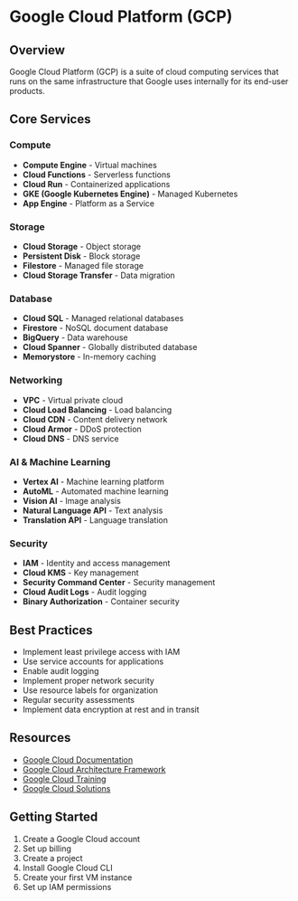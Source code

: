 # Google Cloud Platform (GCP)

## Overview
Google Cloud Platform (GCP) is a suite of cloud computing services that runs on the same infrastructure that Google uses internally for its end-user products.

## Core Services

### Compute
- **Compute Engine** - Virtual machines
- **Cloud Functions** - Serverless functions
- **Cloud Run** - Containerized applications
- **GKE (Google Kubernetes Engine)** - Managed Kubernetes
- **App Engine** - Platform as a Service

### Storage
- **Cloud Storage** - Object storage
- **Persistent Disk** - Block storage
- **Filestore** - Managed file storage
- **Cloud Storage Transfer** - Data migration

### Database
- **Cloud SQL** - Managed relational databases
- **Firestore** - NoSQL document database
- **BigQuery** - Data warehouse
- **Cloud Spanner** - Globally distributed database
- **Memorystore** - In-memory caching

### Networking
- **VPC** - Virtual private cloud
- **Cloud Load Balancing** - Load balancing
- **Cloud CDN** - Content delivery network
- **Cloud Armor** - DDoS protection
- **Cloud DNS** - DNS service

### AI & Machine Learning
- **Vertex AI** - Machine learning platform
- **AutoML** - Automated machine learning
- **Vision AI** - Image analysis
- **Natural Language API** - Text analysis
- **Translation API** - Language translation

### Security
- **IAM** - Identity and access management
- **Cloud KMS** - Key management
- **Security Command Center** - Security management
- **Cloud Audit Logs** - Audit logging
- **Binary Authorization** - Container security

## Best Practices
- Implement least privilege access with IAM
- Use service accounts for applications
- Enable audit logging
- Implement proper network security
- Use resource labels for organization
- Regular security assessments
- Implement data encryption at rest and in transit

## Resources
- [Google Cloud Documentation](https://cloud.google.com/docs)
- [Google Cloud Architecture Framework](https://cloud.google.com/architecture/framework)
- [Google Cloud Training](https://cloud.google.com/training)
- [Google Cloud Solutions](https://cloud.google.com/solutions)

## Getting Started
1. Create a Google Cloud account
2. Set up billing
3. Create a project
4. Install Google Cloud CLI
5. Create your first VM instance
6. Set up IAM permissions 